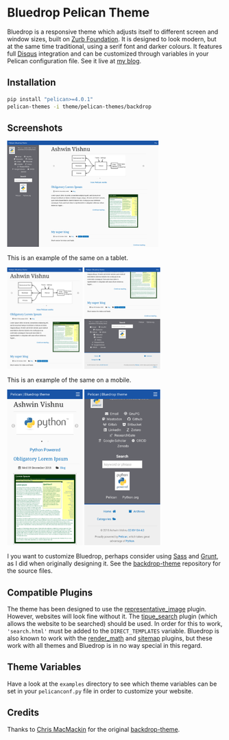 # Bluedrop Pelican Theme
Bluedrop is a responsive theme which adjusts itself to different screen and
window sizes, built on [Zurb Foundation](http://foundation.zurb.com/).
It is designed to look modern, but at the same time traditional,
using a serif font and darker colours. It features full
[Disqus](https://disqus.com/) integration and can be customized through
variables in your Pelican configuration file. See it live at
[my blog](http://ashwinvis.github.io/).

## Installation

```sh
pip install "pelican>=4.0.1"
pelican-themes -i theme/pelican-themes/backdrop
```

## Screenshots

<img src="https://raw.githubusercontent.com/ashwinvis/pelican-bluedrop/master/examples/demo/images/demo-desktop.png" width="70%">

This is an example of the same on a tablet.

<div>
<img src="https://raw.githubusercontent.com/ashwinvis/pelican-bluedrop/master/examples/demo/images/demo-tablet-top.png" width="35%"/>
<img src="https://raw.githubusercontent.com/ashwinvis/pelican-bluedrop/master/examples/demo/images/demo-tablet-bot.png" width="35%"/>
</div>

This is an example of the same on a mobile.
<div>
<img src="https://raw.githubusercontent.com/ashwinvis/pelican-bluedrop/master/examples/demo/images/demo-mobile-top.png" width="35%"/>
<img src="https://raw.githubusercontent.com/ashwinvis/pelican-bluedrop/master/examples/demo/images/demo-mobile-bot.png" width="35%"/>
</div>

I you want to customize Bluedrop, perhaps consider using
[Sass](http://sass-lang.com/) and [Grunt](http://gruntjs.com/), as I did when
originally designing it. See the
[backdrop-theme](https://github.com/ashwinvis/backdrop-theme) repository for
the source files.

## Compatible Plugins
The theme has been designed to use the [representative_image](https://github.com/getpelican/pelican-plugins/tree/master/representative_image) plugin. However,
websites will look fine without it. The
[tipue_search](https://github.com/getpelican/pelican-plugins/tree/master/tipue_search) plugin (which allows the website to be searched) should be used. In order
for this to work, `'search.html'` must be added to the `DIRECT_TEMPLATES`
variable. Bluedrop is also known to work with the
[render_math](https://github.com/getpelican/pelican-plugins/tree/master/render_math)
and [sitemap](https://github.com/getpelican/pelican-plugins/tree/master/sitemap)
plugins, but these work with all themes and Bluedrop is in no way special in
this regard.

## Theme Variables
Have a look at the `examples` directory to see which theme variables can be set
in your `pelicanconf.py` file in order to customize your website.


## Credits
Thanks to [Chris MacMackin](https://cmacmackin.github.io/) for the original
[backdrop-theme](https://github.com/cmacmackin/backdrop-theme).
